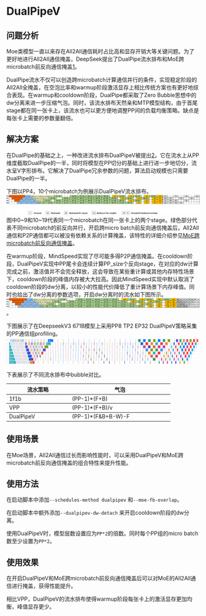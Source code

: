 # DualPipeV

## 问题分析

Moe类模型一直以来存在All2All通信耗时占比高和显存开销大等关键问题。为了更好地进行All2All通信掩盖，DeepSeek提出了DualPipe流水排布和MoE跨microbatch前反向通信掩盖[1](https://github.com/deepseek-ai/DualPipe)。

DualPipe流水不仅可以创造跨microbatch计算通信并行的条件，实现稳定阶段的All2All全掩盖，在空泡比率和warmup阶段激活显存上相比传统方案也有更好地综合表现。在warmup和cooldown阶段，DualPipe都采取了Zero Bubble思想中的dw分离来进一步压缩气泡。同时，该流水排布天然亲和MTP模型结构，由于首尾stage都在同一张卡上，该流水也可以更方便地调整PP间的负载均衡策略。缺点是每张卡上需要的参数量翻倍。


## 解决方案

在DualPipe的基础之上，一种改进流水排布DualPipeV被提出[2](https://zhuanlan.zhihu.com/p/26915547331)。它在流水上从PP维度截取DualPipe的一半，同时将模型在PP切分的基础上进行进一步地切分，流水呈V字形排布。它解决了DualPipe冗余参数的问题，算法启动规模也只需要DualPipe的一半。

下图以PP4，10个microbatch为例展示DualPipeV流水排布。
![dualpipev](../../sources/images/dualpipev.png)
图中0~9和10~19代表同一个microbatch在同一张卡上的两个stage。绿色部分代表不同microbatch的前反向并行，开启跨micro batch前反向通信掩盖后，All2All通信和P2P通信都可以被没有依赖关系的计算掩盖，该特性的详细介绍参见[MoE跨microbatch前反向通信掩盖](megatron_moe/megatron-moe-fb-overlap.md)。

在warmup阶段，MindSpeed实现了尽可能多得P2P通信掩盖。在cooldown阶段，DualPipeV实现中PP尾卡会连续计算PP_size个反向stage，在对应的dw计算完成之前，激活值并不会完全释放，这会导致在某些重计算或其他内存特性场景下，cooldown阶段的峰值内存被大大拉高。因此MindSpeed实现中默认取消了cooldown阶段的dw分离，以较小的性能代价降低了重计算场景下内存峰值。同时也给出了dw分离的参数选项，开启dw分离时的流水如下图所示。
![dualpipev_dw_detach](../../sources/images/dualpipev_dw_detach.png)。

下图展示了在DeepseekV3 671B模型上采用PP8 TP2 EP32 DualPipeV策略采集的PP通信组profiling。
![dualpipev_profiling](../../sources/images/dualpipev_profiling.png)

下表展示了不同流水排布中bubble对比。
<table><thead>
  <tr>
    <th width='150'>流水策略</th>
    <th width='250'>气泡</th>
  </tr></thead>
<tbody>
  <tr>
    <td rowspan="5"> 1f1b </td>
    <td>(PP-1)*(F+B)</td>
  </tr>
<tbody>
  <tr>
    <td rowspan="5"> VPP </td>
    <td>(PP-1)*(F+B)/v</td>
  </tr>
<tbody>
  <tr>
    <td rowspan="5"> DualPipeV </td>
    <td>(PP-1)*(F&B+B-W)-F</td>
  </tr>
</table>

## 使用场景

在Moe场景，All2All通信过长而影响性能时，可以采用DualPipeV和MoE跨microbatch前反向通信掩盖的组合特性来提升性能。

## 使用方法
在启动脚本中添加`--schedules-method dualpipev` 和`--moe-fb-overlap`。

在启动脚本中额外添加`--dualpipev-dw-detach` 来开启cooldown阶段的dw分离。

使用DualPipeV时，模型层数设置应为`PP*2`的倍数。同时每个PP组的micro batch数至少设置为`PP*2`。


## 使用效果

在开启DualPipeV和MoE跨microbatch前反向通信掩盖后可以对MoE的All2All通信进行掩盖，获得性能提升。

相比VPP，DualPipeV的流水排布使得warmup阶段每张卡上的激活显存更加均衡，峰值显存更少。
